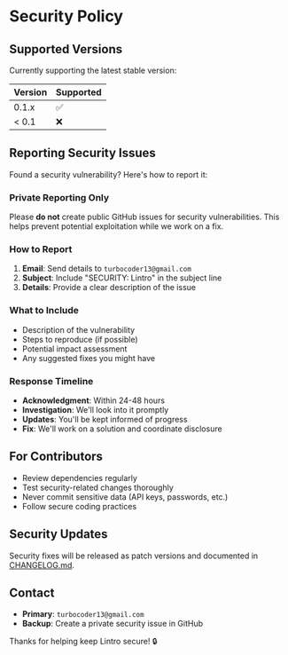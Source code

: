 # Security Policy

## Supported Versions

Currently supporting the latest stable version:

| Version | Supported          |
| ------- | ------------------ |
| 0.1.x   | ✅                 |
| < 0.1   | ❌                 |

## Reporting Security Issues

Found a security vulnerability? Here's how to report it:

### **Private Reporting Only**

Please **do not** create public GitHub issues for security vulnerabilities. This helps prevent potential exploitation while we work on a fix.

### **How to Report**

1. **Email**: Send details to `turbocoder13@gmail.com`
2. **Subject**: Include "SECURITY: Lintro" in the subject line
3. **Details**: Provide a clear description of the issue

### **What to Include**

- Description of the vulnerability
- Steps to reproduce (if possible)
- Potential impact assessment
- Any suggested fixes you might have

### **Response Timeline**

- **Acknowledgment**: Within 24-48 hours
- **Investigation**: We'll look into it promptly
- **Updates**: You'll be kept informed of progress
- **Fix**: We'll work on a solution and coordinate disclosure

## For Contributors

- Review dependencies regularly
- Test security-related changes thoroughly
- Never commit sensitive data (API keys, passwords, etc.)
- Follow secure coding practices

## Security Updates

Security fixes will be released as patch versions and documented in [CHANGELOG.md](CHANGELOG.md).

## Contact

- **Primary**: `turbocoder13@gmail.com`
- **Backup**: Create a private security issue in GitHub

Thanks for helping keep Lintro secure! 🔒
